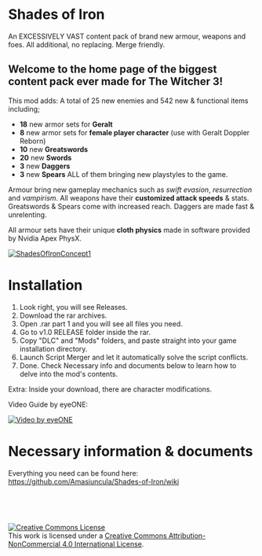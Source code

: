 # Shades of Iron
An EXCESSIVELY VAST content pack of brand new armour, weapons and foes. All additional, no replacing. Merge friendly.


## Welcome to the home page of the biggest content pack ever made for **The Witcher 3!**

This mod adds:
A total of 25 new enemies and 542 new & functional items including;
- **18** new armor sets for **Geralt**
- **8** new armor sets for **female player character** (use with Geralt Doppler Reborn)
- **10** new **Greatswords**
- **20** new **Swords**
- **3** new **Daggers**
- **3** new **Spears**
ALL of them bringing new playstyles to the game.

Armour bring new gameplay mechanics such as *swift evasion*, *resurrection* and *vampirism*.
All weapons have their **customized attack speeds** & stats.
Greatswords & Spears come with increased reach. Daggers are made fast & unrelenting.

All armour sets have their unique **cloth physics** made in software provided by Nvidia Apex PhysX.

[![ShadesOfIronConcept1](https://user-images.githubusercontent.com/66921024/123814461-5f792600-d8fe-11eb-9a1d-42f060efb077.jpg)](https://www.youtube.com/watch?v=DxFzpGMHvSk&t "Trailer on Youtube - by Osail")

# **Installation**
1. Look right, you will see Releases.
2. Download the rar archives.
3. Open .rar part 1 and you will see all files you need.
4. Go to v1.0 RELEASE folder inside the rar.
5. Copy "DLC" and "Mods" folders, and paste straight into your game installation directory.
6. Launch Script Merger and let it automatically solve the script conflicts.
7. Done. Check Necessary info and documents below to learn how to delve into the mod's contents.

Extra: Inside your download, there are character modifications.

Video Guide by eyeONE:

[![Video by eyeONE](http://img.youtube.com/vi/RknQ7sicXdM/0.jpg)](https://www.youtube.com/watch?v=RknQ7sicXdM "How to Install - by eyeONE")
 
# **Necessary information & documents**
Everything you need can be found here: https://github.com/Amasiuncula/Shades-of-Iron/wiki

⠀ 
⠀⠀
⠀
⠀
⠀
 
⠀

<a rel="license" href="http://creativecommons.org/licenses/by-nc/4.0/"><img alt="Creative Commons License" style="border-width:0" src="https://i.creativecommons.org/l/by-nc/4.0/88x31.png" /></a><br />This work is licensed under a <a rel="license" href="http://creativecommons.org/licenses/by-nc/4.0/">Creative Commons Attribution-NonCommercial 4.0 International License</a>.
